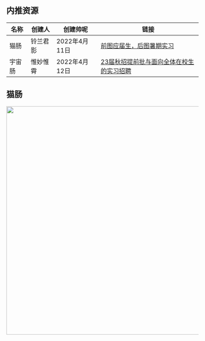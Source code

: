 <br>

## 内推资源

| 名称  | 创建人  | 创建帅呢       | 链接                                                                                        |
|-----|------|------------|-------------------------------------------------------------------------------------------|
| 猫肠  | 铃兰君影 | 2022年4月11日 | [前图应届生，后图暑期实习]()                                                                          |
| 宇宙肠 | 惟妙惟霄 | 2022年4月12日 | [23届秋招提前批与面向全体在校生的实习招聘](https://jobs.bytedance.com/campus/position?referral_code=QE7NV7A) |

## 猫肠

<img src="https://dvkunion.oss-cn-shanghai.aliyuncs.com/img/15yvqcij0jGVJBriH8b1Ig.jpeg" style="height: 600px"/>
